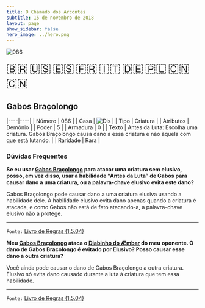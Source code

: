 ```yaml
---
title: O Chamado dos Arcontes
subtitle: 15 de novembro de 2018
layout: page
show_sidebar: false
hero_image: ../hero.png
---
```


![086](https://mastervault-storage-prod.s3.amazonaws.com/media/card_front/pt/341_086_33RP646XMQ93_pt.png)

<span title="Português" style="font-size: 32px;cursor: pointer;" onclick="javascript:document.querySelector('img[alt=\'086\']').src=document.querySelector('img[alt=\'086\']').src.replace(/card_front\/[^/]+/, 'card_front/pt').replace(/_[^/.0-9]+\.png/, '_pt.png')">🇧🇷</span>
<span title="English" style="font-size: 32px;cursor: pointer;" onclick="javascript:document.querySelector('img[alt=\'086\']').src=document.querySelector('img[alt=\'086\']').src.replace(/card_front\/[^/]+/, 'card_front/en').replace(/_[^/.0-9]+\.png/, '_en.png')">🇺🇸</span>
<span title="Español" style="font-size: 32px;cursor: pointer;" onclick="javascript:document.querySelector('img[alt=\'086\']').src=document.querySelector('img[alt=\'086\']').src.replace(/card_front\/[^/]+/, 'card_front/es').replace(/_[^/.0-9]+\.png/, '_es.png')">🇪🇸</span>
<span title="Français" style="font-size: 32px;cursor: pointer;" onclick="javascript:document.querySelector('img[alt=\'086\']').src=document.querySelector('img[alt=\'086\']').src.replace(/card_front\/[^/]+/, 'card_front/fr').replace(/_[^/.0-9]+\.png/, '_fr.png')">🇫🇷</span>
<span title="Italiano" style="font-size: 32px;cursor: pointer;" onclick="javascript:document.querySelector('img[alt=\'086\']').src=document.querySelector('img[alt=\'086\']').src.replace(/card_front\/[^/]+/, 'card_front/it').replace(/_[^/.0-9]+\.png/, '_it.png')">🇮🇹</span>
<span title="Deutsche" style="font-size: 32px;cursor: pointer;" onclick="javascript:document.querySelector('img[alt=\'086\']').src=document.querySelector('img[alt=\'086\']').src.replace(/card_front\/[^/]+/, 'card_front/de').replace(/_[^/.0-9]+\.png/, '_de.png')">🇩🇪</span>
<span title="Polskie" style="font-size: 32px;cursor: pointer;" onclick="javascript:document.querySelector('img[alt=\'086\']').src=document.querySelector('img[alt=\'086\']').src.replace(/card_front\/[^/]+/, 'card_front/pl').replace(/_[^/.0-9]+\.png/, '_pl.png')">🇵🇱</span>
<span title="简体中文" style="font-size: 32px;cursor: pointer;" onclick="javascript:document.querySelector('img[alt=\'086\']').src=document.querySelector('img[alt=\'086\']').src.replace(/card_front\/[^/]+/, 'card_front/zh-hans').replace(/_[^/.0-9]+\.png/, '_zh-hans.png')">🇨🇳</span>
<span title="繁體中文" style="font-size: 32px;cursor: pointer;" onclick="javascript:document.querySelector('img[alt=\'086\']').src=document.querySelector('img[alt=\'086\']').src.replace(/card_front\/[^/]+/, 'card_front/zh-hant').replace(/_[^/.0-9]+\.png/, '_zh-hant.png')">🇨🇳</span>

## Gabos Braçolongo

|----|----|
| Número | 086 |
| Casa | ![Dis](https://archonarcana.com/images/thumb/e/e8/Dis.png/22px-Dis.png "Dis") |
| Tipo | Criatura |
| Atributos | Demônio |
| Poder | 5 |
| Armadura | 0 |
| Texto | Antes da Luta: Escolha uma criatura. Gabos Braçolongo causa dano a essa criatura e não àquela com que está lutando. |
| Raridade | Rara |

### Dúvidas Frequentes

**Se eu usar [Gabos Braçolongo](/cota/086) para atacar uma criatura
sem elusivo, posso, em vez disso, usar a habilidade “Antes da Luta”
de Gabos para causar dano a uma criatura, ou a palavra-chave
elusivo evita este dano?**

Gabos Braçolongo pode causar dano a uma criatura elusiva usando
a habilidade dele. A habilidade elusivo evita dano apenas quando
a criatura é atacada, e como Gabos não está de fato atacando-a, a
palavra-chave elusivo não a protege.

<hr/>

`Fonte:` [Livro de Regras (1.5.04)](https://drive.google.com/open?id=14pM1J8ZR_4hZbGFZt-ArQdAGsHCPEQdE)

**Meu [Gabos Braçolongo](/cota/086) ataca o [Diabinho do Æmbar](/aoa/053) do meu oponente. O dano de Gabos Braçolongo é evitado por
Elusivo? Posso causar esse dano a outra criatura?**

Você ainda pode causar o dano de Gabos Braçolongo a outra criatura.
Elusivo só evita dano causado durante a luta à criatura que tem
essa habilidade.

<hr/>

`Fonte:` [Livro de Regras (1.5.04)](https://drive.google.com/open?id=14pM1J8ZR_4hZbGFZt-ArQdAGsHCPEQdE)
